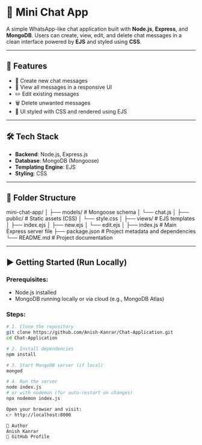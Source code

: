 # 💬 Mini Chat App

A simple WhatsApp-like chat application built with **Node.js**, **Express**, and **MongoDB**. Users can create, view, edit, and delete chat messages in a clean interface powered by **EJS** and styled using **CSS**.

---

## 🚀 Features

- 📝 Create new chat messages  
- 💬 View all messages in a responsive UI  
- ✏️ Edit existing messages  
- 🗑️ Delete unwanted messages  
- 🎨 UI styled with CSS and rendered using EJS

---

## 🛠️ Tech Stack

- **Backend**: Node.js, Express.js  
- **Database**: MongoDB (Mongoose)  
- **Templating Engine**: EJS  
- **Styling**: CSS

---

## 📁 Folder Structure

mini-chat-app/
│
├── models/ # Mongoose schema
│ └── chat.js
│
├── public/ # Static assets (CSS)
│ └── style.css
│
├── views/ # EJS templates
│ ├── index.ejs
│ ├── new.ejs
│ └── edit.ejs
│
├── index.js # Main Express server file
├── package.json # Project metadata and dependencies
└── README.md # Project documentation

---

## ▶️ Getting Started (Run Locally)

### Prerequisites:
- Node.js installed
- MongoDB running locally or via cloud (e.g., MongoDB Atlas)

### Steps:

```bash
# 1. Clone the repository
git clone https://github.com/Anish-Kanrar/Chat-Application.git
cd Chat-Application

# 2. Install dependencies
npm install

# 3. Start MongoDB server (if local)
mongod

# 4. Run the server
node index.js
# or with nodemon (for auto-restart on changes)
npx nodemon index.js

Open your browser and visit:
👉 http://localhost:8000

👤 Author
Anish Kanrar
🔗 GitHub Profile
